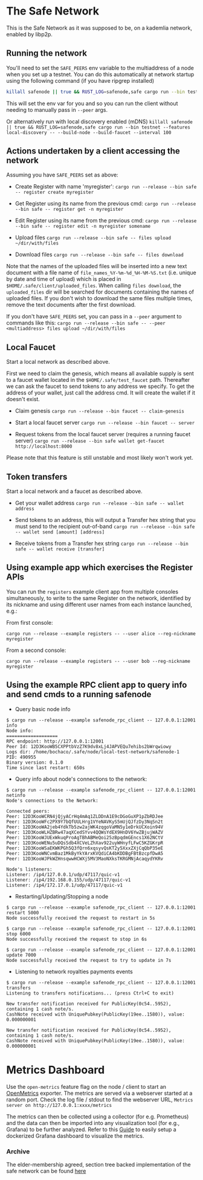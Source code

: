 # The Safe Network

This is the Safe Network as it was supposed to be, on a kademlia network, enabled by libp2p.

## Running the network

You'll need to set the `SAFE_PEERS` env variable to the multiaddress of a node when you set up a testnet.
You can do this automatically at network startup using the following command (if you have ripgrep installed)
```bash
killall safenode || true && RUST_LOG=safenode,safe cargo run --bin testnet -- --build-node --build-faucet --interval 100  && export SAFE_PEERS=$(rg "listening on \".+\"" ~/.safe -u | rg '/ip4.*$' -m1 -o | rg '"' -r '')
```

This will set the env var for you and so you can run the client without needing to manually pass in `--peer` args.

Or alternatively run with local discovery enabled (mDNS)
`killall safenode || true && RUST_LOG=safenode,safe cargo run --bin testnet --features local-discovery -- --build-node --build-faucet --interval 100`

## Actions undertaken by a client accessing the network

Assuming you have `SAFE_PEERS` set as above:

- Create Register with name 'myregister':
`cargo run --release --bin safe -- register create myregister`

- Get Register using its name from the previous cmd:
`cargo run --release --bin safe -- register get -n myregister`

- Edit Register using its name from the previous cmd:
`cargo run --release --bin safe -- register edit -n myregister somename`

- Upload files
`cargo run --release --bin safe -- files upload ~/dir/with/files`

- Download files
`cargo run --release --bin safe -- files download`

Note that the names of the uploaded files will be inserted into a new text document with a file 
name of `file_names_%Y-%m-%d_%H-%M-%S.txt` (i.e. unique by date and time of upload) which is placed in `$HOME/.safe/client/uploaded_files`. 
When calling `files download`, the `uploaded_files` dir will be searched for documents containing the names of uploaded files.
If you don't wish to download the same files multiple times, remove the text documents after the first download.

If you don't have `SAFE_PEERS` set, you can pass in a `--peer` argument to commands like this:
`cargo run --release --bin safe -- --peer <multiaddress> files upload ~/dir/with/files`

## Local Faucet

Start a local network as described above.

First we need to claim the genesis, which means all available supply is sent to a faucet wallet located in the `$HOME/.safe/test_faucet` path.
Thereafter we can ask the faucet to send tokens to any address we specify.
To get the address of your wallet, just call the address cmd. It will create the wallet if it doesn't exist.

- Claim genesis
`cargo run --release --bin faucet -- claim-genesis`

- Start a local faucet server
`cargo run --release --bin faucet -- server`

- Request tokens from the local faucet server (requires a running faucet server)
`cargo run --release --bin safe wallet get-faucet http://localhost:8000`

Please note that this feature is still unstable and most likely won't work yet.

## Token transfers

Start a local network and a faucet as described above.

- Get your wallet address
`cargo run --release --bin safe -- wallet address`

- Send tokens to an address, this will output a Transfer hex string that you must send to the recipient out-of-band
`cargo run --release --bin safe -- wallet send [amount] [address]`

- Receive tokens from a Transfer hex string
`cargo run --release --bin safe -- wallet receive [transfer]`

## Using example app which exercises the Register APIs

You can run the `registers` example client app from multiple consoles simultaneously,
to write to the same Register on the network, identified by its nickname and
using different user names from each instance launched, e.g.:

From first console:
```
cargo run --release --example registers -- --user alice --reg-nickname myregister
```

From a second console:
```
cargo run --release --example registers -- --user bob --reg-nickname myregister
```

## Using the example RPC client app to query info and send cmds to a running safenode

- Query basic node info
```
$ cargo run --release --example safenode_rpc_client -- 127.0.0.1:12001 info
Node info:
===================
RPC endpoint: http://127.0.0.1:12001
Peer Id: 12D3KooWB5CXPPtbVzZ7K9dv8xLj4JAPVEQu7ehibs2bWrqwiowy
Logs dir: /home/bochaco/.safe/node/local-test-network/safenode-1
PID: 490955
Binary version: 0.1.0
Time since last restart: 650s
```

- Query info about node's connections to the network:
```
$ cargo run --release --example safenode_rpc_client -- 127.0.0.1:12001 netinfo
Node's connections to the Network:

Connected peers:
Peer: 12D3KooWCRN4jQjyACrHq4mAq1ZLDDnA1E9cDGoGuXP1pZbRDJee
Peer: 12D3KooWFc2PX9Y7bQfUULHrg1VYeNAVKyS5mUjQJfzDy3NqSn2t
Peer: 12D3KooWA2jeb4YdkTb5zw2ajWK4zqgoVaMN5y1eDrkUCXoin94V
Peer: 12D3KooWLHZBRw47aqXCedSYvv4QQWsYdEX9HnDV6YwZBjujWAZV
Peer: 12D3KooWJUExWkuqProAgTBhABMeQoi25zBpqdmGEncs1X62NCtV
Peer: 12D3KooWENu5uDQsSdb4XCVeLZhXav922uyWHnyfLFwC5KZGKrpR
Peer: 12D3KooWSaEKWKPGh5Q3fQrn6xqsyvQsKT2y5XxxZXjCqQbP35eE
Peer: 12D3KooWNCvmBaz1MkByYkYArxKVQdiCA4bKDDBgFBtBzcpfDwA5
Peer: 12D3KooWJPkWZHnsqwwHCWXj5MV3MaoNXksTKRGMNjAcaqydYKRv

Node's listeners:
Listener: /ip4/127.0.0.1/udp/47117/quic-v1
Listener: /ip4/192.168.0.155/udp/47117/quic-v1
Listener: /ip4/172.17.0.1/udp/47117/quic-v1
```

- Restarting/Updating/Stopping a node
```
$ cargo run --release --example safenode_rpc_client -- 127.0.0.1:12001 restart 5000
Node successfully received the request to restart in 5s

$ cargo run --release --example safenode_rpc_client -- 127.0.0.1:12001 stop 6000
Node successfully received the request to stop in 6s

$ cargo run --release --example safenode_rpc_client -- 127.0.0.1:12001 update 7000
Node successfully received the request to try to update in 7s
```

- Listening to network royalties payments events
```
$ cargo run --release --example safenode_rpc_client -- 127.0.0.1:12001 transfers
Listening to transfers notifications... (press Ctrl+C to exit)

New transfer notification received for PublicKey(0c54..5952), containing 1 cash note/s.
CashNote received with UniquePubkey(PublicKey(19ee..1580)), value: 0.000000001

New transfer notification received for PublicKey(0c54..5952), containing 1 cash note/s.
CashNote received with UniquePubkey(PublicKey(19ee..1580)), value: 0.000000001

```

# Metrics Dashboard

Use the `open-metrics` feature flag on the node / client to start an [OpenMetrics](https://github.com/OpenObservability/OpenMetrics/) exporter. The metrics are served via a webserver started at a random port. Check the log file / stdout to find the webserver URL, `Metrics server on http://127.0.0.1:xxxx/metrics`

The metrics can then be collected using a collector (for e.g. Prometheus) and the data can then be imported into any visualization tool (for e.g., Grafana) to be further analyzed. Refer to this [Guide](./metrics/README.md) to easily setup a dockerized Grafana dashboard to visualize the metrics.

### Archive

The elder-membership agreed, section tree backed implementation of the safe network can be found [here](https://github.com/maidsafe/safe_network_archive)
